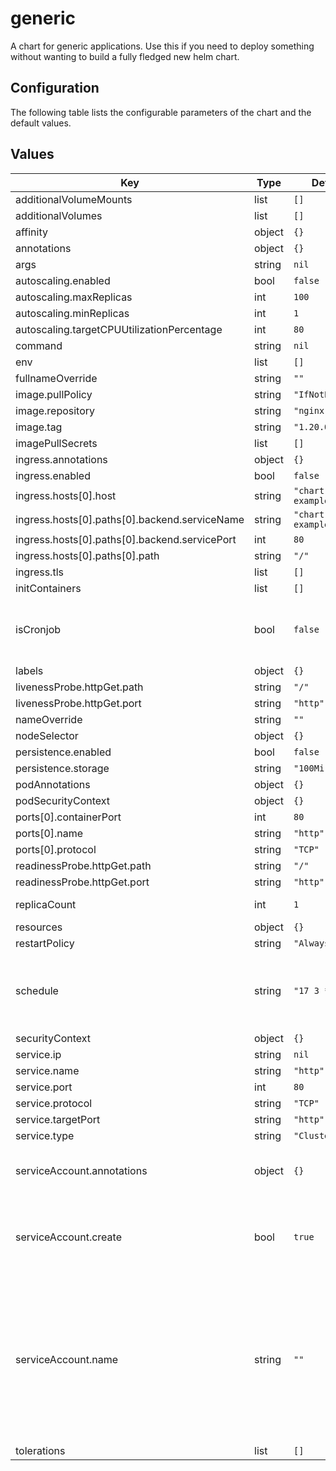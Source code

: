 # generic

A chart for generic applications. Use this if you need to deploy something without wanting to build a fully fledged new helm chart.

## Configuration

The following table lists the configurable parameters of the chart and the default values.

## Values

| Key | Type | Default | Description |
|-----|------|---------|-------------|
| additionalVolumeMounts | list | `[]` |  |
| additionalVolumes | list | `[]` |  |
| affinity | object | `{}` |  |
| annotations | object | `{}` |  |
| args | string | `nil` |  |
| autoscaling.enabled | bool | `false` |  |
| autoscaling.maxReplicas | int | `100` |  |
| autoscaling.minReplicas | int | `1` |  |
| autoscaling.targetCPUUtilizationPercentage | int | `80` |  |
| command | string | `nil` |  |
| env | list | `[]` |  |
| fullnameOverride | string | `""` |  |
| image.pullPolicy | string | `"IfNotPresent"` |  |
| image.repository | string | `"nginx"` |  |
| image.tag | string | `"1.20.0"` |  |
| imagePullSecrets | list | `[]` |  |
| ingress.annotations | object | `{}` |  |
| ingress.enabled | bool | `false` |  |
| ingress.hosts[0].host | string | `"chart-example.local"` |  |
| ingress.hosts[0].paths[0].backend.serviceName | string | `"chart-example.local"` |  |
| ingress.hosts[0].paths[0].backend.servicePort | int | `80` |  |
| ingress.hosts[0].paths[0].path | string | `"/"` |  |
| ingress.tls | list | `[]` |  |
| initContainers | list | `[]` |  |
| isCronjob | bool | `false` | Set to true to create a CronJob instead of a Deployment |
| labels | object | `{}` |  |
| livenessProbe.httpGet.path | string | `"/"` |  |
| livenessProbe.httpGet.port | string | `"http"` |  |
| nameOverride | string | `""` |  |
| nodeSelector | object | `{}` |  |
| persistence.enabled | bool | `false` |  |
| persistence.storage | string | `"100Mi"` |  |
| podAnnotations | object | `{}` |  |
| podSecurityContext | object | `{}` |  |
| ports[0].containerPort | int | `80` |  |
| ports[0].name | string | `"http"` |  |
| ports[0].protocol | string | `"TCP"` |  |
| readinessProbe.httpGet.path | string | `"/"` |  |
| readinessProbe.httpGet.port | string | `"http"` |  |
| replicaCount | int | `1` | number of replicas |
| resources | object | `{}` |  |
| restartPolicy | string | `"Always"` |  |
| schedule | string | `"17 3 * * *"` | schedule for the cronjob. Only used if `isCronjob` is `true`. |
| securityContext | object | `{}` |  |
| service.ip | string | `nil` |  |
| service.name | string | `"http"` |  |
| service.port | int | `80` |  |
| service.protocol | string | `"TCP"` |  |
| service.targetPort | string | `"http"` |  |
| service.type | string | `"ClusterIP"` |  |
| serviceAccount.annotations | object | `{}` | Annotations to add to the service account |
| serviceAccount.create | bool | `true` | Specifies whether a service account should be created |
| serviceAccount.name | string | `""` | The name of the service account to use. If not set and create is true, a name is generated using the fullname template. |
| tolerations | list | `[]` |  |

